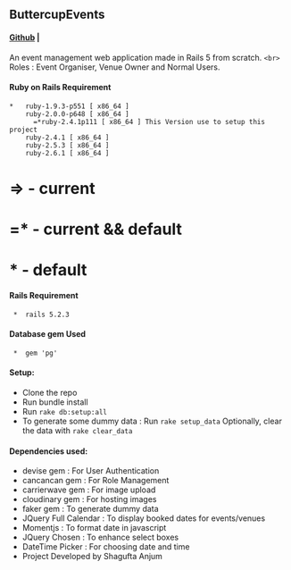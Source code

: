 ## ButtercupEvents

#### [Github](https://github.com/shagufta-12/buttercup-events) |

An event management web application made in Rails 5 from scratch. `<br>`
Roles : Event Organiser, Venue Owner and Normal Users.

#### Ruby on Rails Requirement

```
*   ruby-1.9.3-p551 [ x86_64 ]
	ruby-2.0.0-p648 [ x86_64 ]
      =*ruby-2.4.1p111 [ x86_64 ] This Version use to setup this project
	ruby-2.4.1 [ x86_64 ]
	ruby-2.5.3 [ x86_64 ]
	ruby-2.6.1 [ x86_64 ]
```

# => - current

# =* - current && default

# * - default

#### Rails Requirement

```
 *	rails 5.2.3
```

#### Database gem Used

```
 *  gem 'pg'
```

#### Setup:

* Clone the repo
* Run bundle install
* Run `rake db:setup:all`
* To generate some dummy data : Run `rake setup_data`
  Optionally, clear the data with `rake clear_data`

#### Dependencies used:

- devise gem : For User Authentication
- cancancan gem : For Role Management
- carrierwave gem : For image upload
- cloudinary gem : For hosting images
- faker gem : To generate dummy data
- JQuery Full Calendar : To display booked dates for events/venues
- Momentjs : To format date in javascript
- JQuery Chosen : To enhance select boxes
- DateTime Picker : For choosing date and time
- Project Developed by Shagufta Anjum

